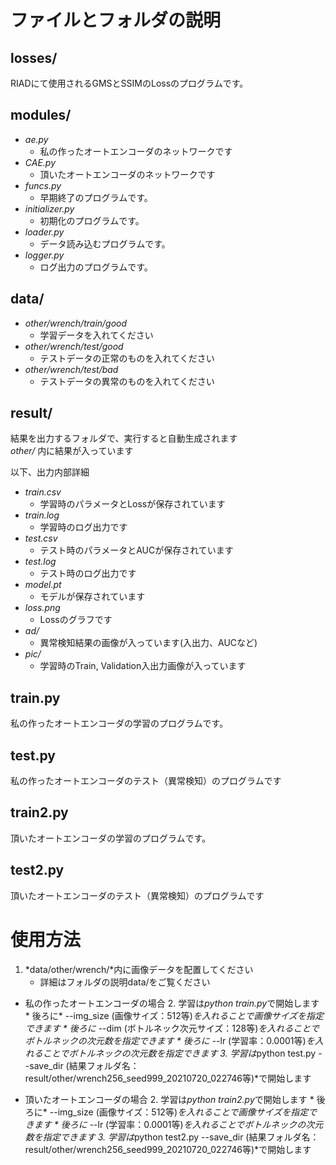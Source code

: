 # ファイルとフォルダの説明

## losses/
RIADにて使用されるGMSとSSIMのLossのプログラムです。

## modules/
* *ae.py*
    * 私の作ったオートエンコーダのネットワークです
* *CAE.py*
    * 頂いたオートエンコーダのネットワークです
* *funcs.py*
    * 早期終了のプログラムです。
* *initializer.py*
    * 初期化のプログラムです。
* *loader.py*
    * データ読み込むプログラムです。
* *logger.py*
    * ログ出力のプログラムです。

## data/
* *other/wrench/train/good*
    * 学習データを入れてください
* *other/wrench/test/good*
    * テストデータの正常のものを入れてください
* *other/wrench/test/bad*
    * テストデータの異常のものを入れてください

## result/
結果を出力するフォルダで、実行すると自動生成されます  
*other/* 内に結果が入っています

以下、出力内部詳細
* *train.csv*
    * 学習時のパラメータとLossが保存されています
* *train.log*
    * 学習時のログ出力です
* *test.csv*
    * テスト時のパラメータとAUCが保存されています
* *test.log*
    * テスト時のログ出力です
* *model.pt*
    * モデルが保存されています
* *loss.png*
    * Lossのグラフです
* *ad/*
    * 異常検知結果の画像が入っています(入出力、AUCなど)
* *pic/*
    * 学習時のTrain, Validation入出力画像が入っています

## train.py
私の作ったオートエンコーダの学習のプログラムです。

## test.py
私の作ったオートエンコーダのテスト（異常検知）のプログラムです

## train2.py
頂いたオートエンコーダの学習のプログラムです。

## test2.py
頂いたオートエンコーダのテスト（異常検知）のプログラムです


# 使用方法
1. *data/other/wrench/*内に画像データを配置してください
    * 詳細はフォルダの説明data/をご覧ください

* 私の作ったオートエンコーダの場合
    2. 学習は*python train.py*で開始します
        * 後ろに* --img_size (画像サイズ：512等)*を入れることで画像サイズを指定できます
        * 後ろに* --dim (ボトルネック次元サイズ：128等)*を入れることでボトルネックの次元数を指定できます
        * 後ろに* --lr (学習率：0.0001等)*を入れることでボトルネックの次元数を指定できます
    3. 学習は*python test.py --save_dir (結果フォルダ名：result/other/wrench256_seed999_20210720_022746等)*で開始します

* 頂いたオートエンコーダの場合
    2. 学習は*python train2.py*で開始します
        * 後ろに* --img_size (画像サイズ：512等)*を入れることで画像サイズを指定できます
        * 後ろに* --lr (学習率：0.0001等)*を入れることでボトルネックの次元数を指定できます
    3. 学習は*python test2.py --save_dir (結果フォルダ名：result/other/wrench256_seed999_20210720_022746等)*で開始します